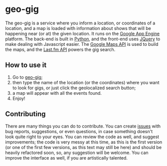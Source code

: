 geo-gig
=======

The geo-gig is a service where you inform a location, or coordinates of a location, and a map is loaded with information about shows that will be happening near (or at) the given location. It runs on the [Google App Engine][gae] platform. The back-end is built in [Python][py], and the front-end uses [JQuery][jq] to make dealing with Javascript easier. The [Google Maps API][gmaps] is used to build the maps, and the [Last.fm API][lfm] powers the gig search. 

How to use it
-------------

1. Go to [geo-gig][geogig];
2. then type the name of the location (or the coordinates) where you want to look for gigs, or just click the geolocalized search button;
3. a map will appear with all the events found.
4. Enjoy!

Contributing
------------

There are many things you can do to contribute. You can create [issues](https://github.com/adorow/geo-gig/issues) with bug reports, suggestions, or even questions, in case something doesn't look quite right to your eyes. You can review the code as well, and suggest improvements; the code is very messy at this time, as this is the first version (or one of the first few versions, as this text may still be here) and should be heavily refactored soon, so, any suggestion will be welcome. You can improve the interface as well, if you are artistically talented.

[geogig]: http://geo-gig.appspot.com/
[gae]: https://appengine.google.com/
[jq]: http://jquery.com/
[lfm]: http://www.last.fm/
[py]: http://python.org/
[gmaps]: https://developers.google.com/maps/
